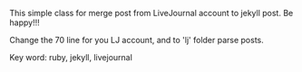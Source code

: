 This simple class for merge post from LiveJournal account to jekyll post. Be happy!!!

Change the 70 line for you LJ account, and to 'lj' folder parse posts.

Key word: ruby, jekyll, livejournal